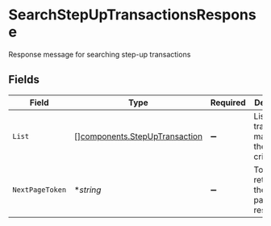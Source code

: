 # SearchStepUpTransactionsResponse

Response message for searching step-up transactions


## Fields

| Field                                                                          | Type                                                                           | Required                                                                       | Description                                                                    |
| ------------------------------------------------------------------------------ | ------------------------------------------------------------------------------ | ------------------------------------------------------------------------------ | ------------------------------------------------------------------------------ |
| `List`                                                                         | [][components.StepUpTransaction](../../models/components/stepuptransaction.md) | :heavy_minus_sign:                                                             | List of transactions matching the search criteria                              |
| `NextPageToken`                                                                | **string*                                                                      | :heavy_minus_sign:                                                             | Token for retrieving the next page of results                                  |